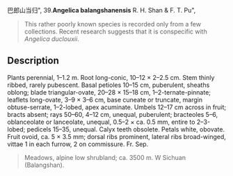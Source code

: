 巴郎山当归",
39.**Angelica balangshanensis** R. H. Shan & F. T. Pu",

> This rather poorly known species is recorded only from a few collections. Recent research suggests that it is conspecific with *Angelica* *duclouxii*.

## Description
Plants perennial, 1–1.2 m. Root long-conic, 10–12 × 2–2.5 cm. Stem thinly ribbed, rarely pubescent. Basal petioles 10–15 cm, puberulent, sheaths oblong; blade triangular-ovate, 20–28 × 15–18 cm, 1–2-ternate-pinnate; leaflets long-ovate, 3–9 × 3–6 cm, base cuneate or truncate, margin obtuse-serrate, 1–2-lobed, apex acuminate. Umbels 12–17 cm across in fruit; bracts absent; rays 50–60, 4–12 cm, unequal, puberulent; bracteoles 5–6, oblanceolate or lanceolate, unequal, 0.5–2 × ca. 0.5 mm, entire to 2–3-lobed; pedicels 15–35, unequal. Calyx teeth obsolete. Petals white, obovate. Fruit ovoid, ca. 5 × 3.5 mm; dorsal ribs prominent, lateral ribs broad-winged, vittae 1 in each furrow, 2 on commissure. Fr. Sep.

> Meadows, alpine low shrubland; ca. 3500 m. W Sichuan (Balangshan).
